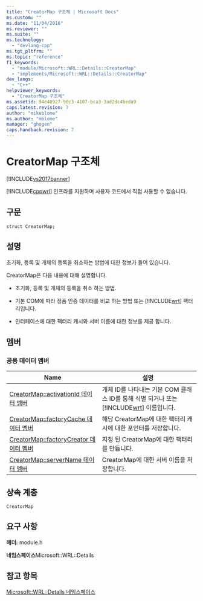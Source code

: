 ```yaml
---
title: "CreatorMap 구조체 | Microsoft Docs"
ms.custom: ""
ms.date: "11/04/2016"
ms.reviewer: ""
ms.suite: ""
ms.technology: 
  - "devlang-cpp"
ms.tgt_pltfrm: ""
ms.topic: "reference"
f1_keywords: 
  - "module/Microsoft::WRL::Details::CreatorMap"
  - "implements/Microsoft::WRL::Details::CreatorMap"
dev_langs: 
  - "C++"
helpviewer_keywords: 
  - "CreatorMap 구조체"
ms.assetid: 94e40927-90c3-4107-bca3-3ad2dc4beda9
caps.latest.revision: 7
author: "mikeblome"
ms.author: "mblome"
manager: "ghogen"
caps.handback.revision: 7
---
```

# CreatorMap 구조체
[!INCLUDE[vs2017banner](../assembler/inline/includes/vs2017banner.md)]

[!INCLUDE[cppwrl](../windows/includes/cppwrl_md.md)] 인프라를 지원하며 사용자 코드에서 직접 사용할 수 없습니다.  
  
## 구문  
  
```  
struct CreatorMap;  
```  
  
## 설명  
 초기화, 등록 및 개체의 등록을 취소하는 방법에 대한 정보가 들어 있습니다.  
  
 CreatorMap은 다음 내용에 대해 설명합니다.  
  
-   초기화, 등록 및 개체의 등록을 취소 하는 방법.  
  
-   기본 COM에 따라 정품 인증 데이터를 비교 하는 방법 또는 [!INCLUDE[wrt](../atl/reference/includes/wrt_md.md)] 팩터리입니다.  
  
-   인터페이스에 대한 팩터리 캐시와 서버 이름에 대한 정보를 제공 합니다.  
  
## 멤버  
  
### 공용 데이터 멤버  
  
|Name|설명|  
|----------|--------|  
|[CreatorMap::activationId 데이터 멤버](../windows/creatormap-activationid-data-member.md)|개체 ID를 나타내는 기본 COM 클래스 ID를 통해 식별 되거나 또는 [!INCLUDE[wrt](../atl/reference/includes/wrt_md.md)] 이름입니다.|  
|[CreatorMap::factoryCache 데이터 멤버](../windows/creatormap-factorycache-data-member.md)|해당 CreatorMap에 대한 팩터리 캐시에 대한 포인터를 저장합니다.|  
|[CreatorMap::factoryCreator 데이터 멤버](../windows/creatormap-factorycreator-data-member.md)|지정 된 CreatorMap에 대한 팩터리를 만듭니다.|  
|[CreatorMap::serverName 데이터 멤버](../windows/creatormap-servername-data-member.md)|CreatorMap에 대한 서버 이름을 저장합니다.|  
  
## 상속 계층  
 `CreatorMap`  
  
## 요구 사항  
 **헤더:** module.h  
  
 **네임스페이스**Microsoft::WRL::Details  
  
## 참고 항목  
 [Microsoft::WRL::Details 네임스페이스](../windows/microsoft-wrl-details-namespace.md)